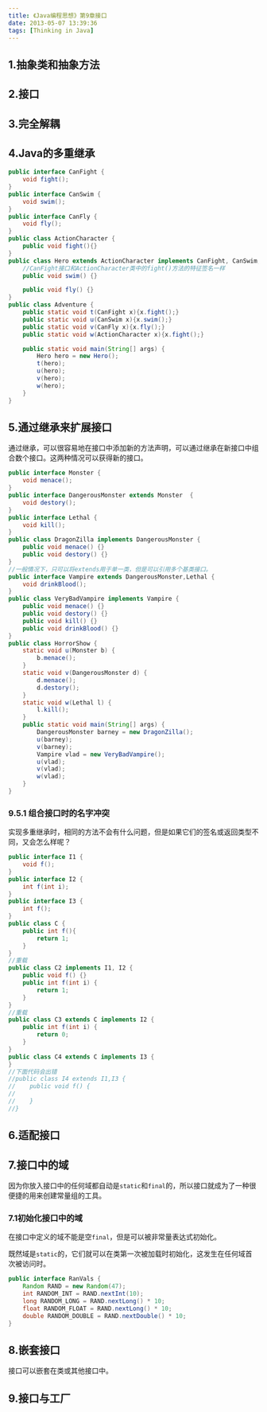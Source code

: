 ```yaml
---
title: 《Java编程思想》第9章接口
date: 2013-05-07 13:39:36
tags: [Thinking in Java]
---
```



## 1.抽象类和抽象方法

## 2.接口

## 3.完全解耦

## 4.Java的多重继承

```java
public interface CanFight {
    void fight();
}
public interface CanSwim {
    void swim();
}
public interface CanFly {
    void fly();
}
public class ActionCharacter {
    public void fight(){}
}
public class Hero extends ActionCharacter implements CanFight, CanSwim, CanFly {
    //CanFight接口和ActionCharacter类中的fight()方法的特征签名一样
    public void swim() {}

    public void fly() {}
}
public class Adventure {
    public static void t(CanFight x){x.fight();}
    public static void u(CanSwim x){x.swim();}
    public static void v(CanFly x){x.fly();}
    public static void w(ActionCharacter x){x.fight();}

    public static void main(String[] args) {
        Hero hero = new Hero();
        t(hero);
        u(hero);
        v(hero);
        w(hero);
    }
}
```

## 5.通过继承来扩展接口

通过继承，可以很容易地在接口中添加新的方法声明，可以通过继承在新接口中组合数个接口。这两种情况可以获得新的接口。

```java
public interface Monster {
    void menace();
}
public interface DangerousMonster extends Monster  {
    void destory();
}
public interface Lethal {
    void kill();
}
public class DragonZilla implements DangerousMonster {
    public void menace() {}
    public void destory() {}
}
//一般情况下，只可以将extends用于单一类，但是可以引用多个基类接口。
public interface Vampire extends DangerousMonster,Lethal {
    void drinkBlood();
}
public class VeryBadVampire implements Vampire {
    public void menace() {}
    public void destory() {}
    public void kill() {}
    public void drinkBlood() {}
}
public class HorrorShow {
    static void u(Monster b) {
        b.menace();
    }
    static void v(DangerousMonster d) {
        d.menace();
        d.destory();
    }
    static void w(Lethal l) {
        l.kill();
    }
    public static void main(String[] args) {
        DangerousMonster barney = new DragonZilla();
        u(barney);
        v(barney);
        Vampire vlad = new VeryBadVampire();
        u(vlad);
        v(vlad);
        w(vlad);
    }
}
```

### 9.5.1 组合接口时的名字冲突

实现多重继承时，相同的方法不会有什么问题，但是如果它们的签名或返回类型不同，又会怎么样呢？

```java
public interface I1 {
    void f();
}
public interface I2 {
    int f(int i);
}
public interface I3 {
    int f();
}
public class C {
    public int f(){
        return 1;
    }
}
//重载
public class C2 implements I1, I2 {
    public void f() {}
    public int f(int i) {
        return 1;
    }
}
//重载
public class C3 extends C implements I2 {
    public int f(int i) {
        return 0;
    }
}
public class C4 extends C implements I3 {
}
//下面代码会出错
//public class I4 extends I1,I3 {
//    public void f() {
//
//    }
//}
```

## 6.适配接口

## 7.接口中的域

因为你放入接口中的任何域都自动是`static`和`final`的，所以接口就成为了一种很便捷的用来创建常量组的工具。

### 7.1初始化接口中的域

在接口中定义的域不能是空`final`，但是可以被非常量表达式初始化。

既然域是`static`的，它们就可以在类第一次被加载时初始化，这发生在任何域首次被访问时。

```java
public interface RanVals {
    Random RAND = new Random(47);
    int RANDOM_INT = RAND.nextInt(10);
    long RANDOM_LONG = RAND.nextLong() * 10;
    float RANDOM_FLOAT = RAND.nextLong() * 10;
    double RANDOM_DOUBLE = RAND.nextDouble() * 10;
}
```

## 8.嵌套接口

接口可以嵌套在类或其他接口中。

## 9.接口与工厂

